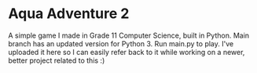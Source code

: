 # Aqua Adventure 2
A simple game I made in Grade 11 Computer Science, built in Python. Main branch has an updated version for Python 3. Run main.py to play. I've uploaded it here so I can easily refer back to it while working on a newer, better project related to this :)
